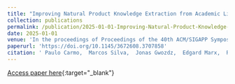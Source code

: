 ```yaml
---
title: "Improving Natural Product Knowledge Extraction from Academic Literature with Enhanced PDF Text Extraction and Large Language Models"
collection: publications
permalink: /publication/2025-01-01-Improving-Natural-Product-Knowledge-Extraction-from-Academic-Literature-with-Enhanced-PDF-Text-Extraction-and-Large-Language-Models
date: 2025-01-01
venue: 'In the proceedings of Proceedings of the 40th ACM/SIGAPP Symposium on Applied Computing'
paperurl: 'https://doi.org/10.1145/3672608.3707858'
citation: ' Paulo Carmo,  Marcos Silva,  Jonas Gwozdz,  Edgard Marx,  Ricardo Marcondes, &quot;Improving Natural Product Knowledge Extraction from Academic Literature with Enhanced PDF Text Extraction and Large Language Models.&quot; In the proceedings of Proceedings of the 40th ACM/SIGAPP Symposium on Applied Computing, 2025.'
---
```

[Access paper here](https://doi.org/10.1145/3672608.3707858){:target="_blank"}
